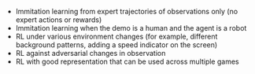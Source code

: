 * Immitation learning from expert trajectories of observations only (no expert actions or rewards)
* Immitation learning when the demo is a human and the agent is a robot
* RL under various environment changes (for example, different background patterns, adding a speed indicator on the screen)
* RL against adversarial changes in observation
* RL with good representation that can be used across multiple games
